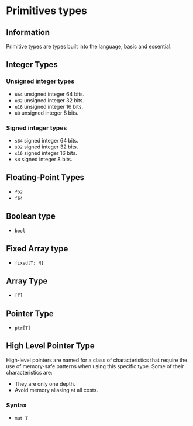# Primitives types

## Information

Primitive types are types built into the language, basic and essential.

## Integer Types

### Unsigned integer types

- ``u64`` unsigned integer 64 bits.
- ``u32`` unsigned integer 32 bits.
- ``u16`` unsigned integer 16 bits.
- ``u8`` unsigned integer 8 bits.

### Signed integer types

- ``s64`` signed integer 64 bits.
- ``s32`` signed integer 32 bits.
- ``s16`` signed integer 16 bits.
- ``s8`` signed integer 8 bits.

## Floating-Point Types

- ``f32``
- ``f64``

## Boolean type

- ``bool``

## Fixed Array type

- ``fixed[T; N]``

## Array Type

- ``[T]``

## Pointer Type

- ``ptr[T]``

## High Level Pointer Type

High-level pointers are named for a class of characteristics that require the use of memory-safe patterns when using this specific type. Some of their characteristics are:

- They are only one depth.
- Avoid memory aliasing at all costs.

### Syntax

- ``mut T``